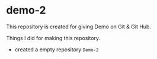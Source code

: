 # demo-2

This repository is created for giving Demo on Git & Git Hub.


Things I did for making this repository.

+ created a empty repository `Demo-2`